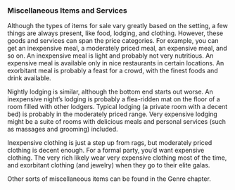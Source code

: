 ### Miscellaneous Items and Services

<!-- P, ID: 080279 -->

Although the types of items for sale vary greatly based on the setting, a few things are always present, like food, lodging, and clothing. However, these goods and services can span the price categories. For example, you can get an inexpensive meal, a moderately priced meal, an expensive meal, and so on. An inexpensive meal is light and probably not very nutritious. An expensive meal is available only in nice restaurants in certain locations. An exorbitant meal is probably a feast for a crowd, with the finest foods and drink available.

<!-- P, ID: 080280 -->

Nightly lodging is similar, although the bottom end starts out worse. An inexpensive night’s lodging is probably a flea-ridden mat on the floor of a room filled with other lodgers. Typical lodging (a private room with a decent bed) is probably in the moderately priced range. Very expensive lodging might be a suite of rooms with delicious meals and personal services (such as massages and grooming) included.

<!-- P, ID: 080281 -->

Inexpensive clothing is just a step up from rags, but moderately priced clothing is decent enough. For a formal party, you’d want expensive clothing. The very rich likely wear very expensive clothing most of the time, and exorbitant clothing (and jewelry) when they go to their elite galas.

<!-- P, ID: 080282 -->

Other sorts of miscellaneous items can be found in the Genre chapter.

